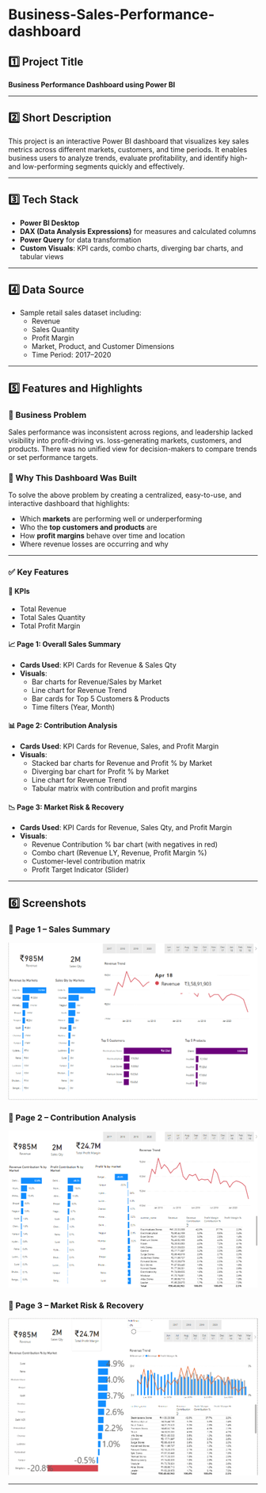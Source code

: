 # Business-Sales-Performance-dashboard

## 1️⃣ Project Title  
**Business Performance Dashboard using Power BI**

---

## 2️⃣ Short Description  
This project is an interactive Power BI dashboard that visualizes key sales metrics across different markets, customers, and time periods. It enables business users to analyze trends, evaluate profitability, and identify high- and low-performing segments quickly and effectively.

---

## 3️⃣ Tech Stack  
- **Power BI Desktop**
- **DAX (Data Analysis Expressions)** for measures and calculated columns  
- **Power Query** for data transformation  
- **Custom Visuals**: KPI cards, combo charts, diverging bar charts, and tabular views  

---

## 4️⃣ Data Source  
- Sample retail sales dataset including:
  - Revenue  
  - Sales Quantity  
  - Profit Margin  
  - Market, Product, and Customer Dimensions  
  - Time Period: 2017–2020

---

## 5️⃣ Features and Highlights  

### 🧩 Business Problem  
Sales performance was inconsistent across regions, and leadership lacked visibility into profit-driving vs. loss-generating markets, customers, and products. There was no unified view for decision-makers to compare trends or set performance targets.

### 🎯 Why This Dashboard Was Built  
To solve the above problem by creating a centralized, easy-to-use, and interactive dashboard that highlights:
- Which **markets** are performing well or underperforming  
- Who the **top customers and products** are  
- How **profit margins** behave over time and location  
- Where revenue losses are occurring and why

---

### ✅ Key Features  

#### 📌 KPIs  
- Total Revenue  
- Total Sales Quantity  
- Total Profit Margin  

#### 📈 Page 1: Overall Sales Summary  
- **Cards Used**: KPI Cards for Revenue & Sales Qty  
- **Visuals**:  
  - Bar charts for Revenue/Sales by Market  
  - Line chart for Revenue Trend  
  - Bar cards for Top 5 Customers & Products  
  - Time filters (Year, Month)

#### 📊 Page 2: Contribution Analysis  
- **Cards Used**: KPI Cards for Revenue, Sales, and Profit Margin  
- **Visuals**:  
  - Stacked bar charts for Revenue and Profit % by Market  
  - Diverging bar chart for Profit % by Market  
  - Line chart for Revenue Trend  
  - Tabular matrix with contribution and profit margins

#### 📉 Page 3: Market Risk & Recovery  
- **Cards Used**: KPI Cards for Revenue, Sales Qty, and Profit Margin  
- **Visuals**:  
  - Revenue Contribution % bar chart (with negatives in red)  
  - Combo chart (Revenue LY, Revenue, Profit Margin %)  
  - Customer-level contribution matrix  
  - Profit Target Indicator (Slider)

---

## 6️⃣ Screenshots  

### 🔹 Page 1 – Sales Summary  
![Page 1](Page1-Sales-Overview.png)

### 🔹 Page 2 – Contribution Analysis  
![Page 2](Page2-contribution.png)

### 🔹 Page 3 – Market Risk & Recovery  
![Page 3](Page3-Risk-recovery.png)

---

